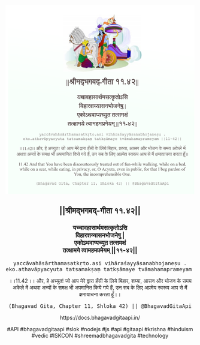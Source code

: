<img src="../../asset/BG_11_42.png"/>
<center><h2>||श्रीमद्‍भगवद्‍-गीता ११.४२||</h2>
<h3>यच्चावहासार्थमसत्कृतोऽसि<br/>विहारशय्यासनभोजनेषु |<br/>एकोऽथवाप्यच्युत तत्समक्षं<br/>तत्क्षामये त्वामहमप्रमेयम् ||११-४२||</h3>
<pre>yaccāvahāsārthamasatkṛto.asi vihāraśayyāsanabhojaneṣu .<br/>eko.athavāpyacyuta tatsamakṣaṃ tatkṣāmaye tvāmahamaprameyam ||11-42||</pre>
<p>।।11.42।। और, हे अच्युत! जो आप मेरे द्वारा हँसी के लिये बिहार, शय्या, आसन और भोजन के समय अकेले में अथवा अन्यों के समक्ष भी अपमानित किये गये हैं, उन सब के लिए अप्रमेय स्वरूप आप से मैं क्षमायाचना करता हूँ।।</p>
<pre>(Bhagavad Gita, Chapter 11, Shloka 42) || @BhagavadGitaApi</pre><p>https://docs.bhagavadgitaapi.in/</p><p>#API #bhagavadgitaapi #slok #nodejs #js #api #gitaapi #krishna #hinduism #vedic #ISKCON #shreemadbhagavadgita #technology</p></center>